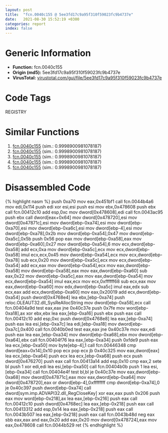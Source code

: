 ```yaml
---
layout: post
title:  "fcn.0040c155 @ 5ee3fd17c9a95f310f59023fc9b4737e"
date:   2021-08-30 15:52:19 +0300
categories: report
index: false
---
```


# Generic Information
- **Function:** fcn.0040c155
- **Origin (md5):** 5ee3fd17c9a95f310f59023fc9b4737e
- **VirusTotal:** [virustotal.com/gui/file/5ee3fd17c9a95f310f59023fc9b4737e][virustotal_ref]

# Code Tags
<span class="tag" id="REGISTRY">REGISTRY</span>


# Similar Functions

1. [fcn.0040c155][similar_1_ref] (sim.: 0.9998900981078187)
2. [fcn.0040c155][similar_2_ref] (sim.: 0.9998900981078187)
3. [fcn.0040c155][similar_3_ref] (sim.: 0.9998900981078187)
4. [fcn.0040c155][similar_4_ref] (sim.: 0.9998900981078187)
5. [fcn.0040c155][similar_5_ref] (sim.: 0.9998900981078187)


# Disassembled Code

{% highlight nasm %}
push 0xa70
mov eax,0x451bf1
call fcn.0044b4a6
mov edi,0x114
push edi
xor esi,esi
push esi
mov ebx,0x478608
push ebx
call fcn.00412c10
add esp,0xc
mov dword[0x478608],edi
call fcn.0043ac95
push ebx
call dword[eax+0x64]
mov dword[0x478720],esi
mov dword[0x47871c],esi
mov dword[ebp-0xa74],esi
mov dword[ebp-0xa70],esi
mov dword[ebp-0xa6c],esi
mov dword[ebp-4],esi
mov dword[ebp-0xa78],0x2b
mov dword[ebp-0xa54],0x47
mov dword[ebp-0xa5c],0x5b
push 0x56
pop eax
mov dword[ebp-0xa58],eax
mov dword[ebp-0xa60],0x27
mov dword[ebp-0xa54],6
mov ecx,dword[ebp-0xa58]
add ecx,0xa
mov dword[ebp-0xa5c],ecx
mov ecx,dword[ebp-0xa58]
imul ecx,ecx,0x45
mov dword[ebp-0xa54],ecx
mov ecx,dword[ebp-0xa78]
sub ecx,0x20
mov dword[ebp-0xa5c],ecx
mov ecx,dword[ebp-0xa54]
add ecx,eax
mov dword[ebp-0xa54],ecx
mov eax,dword[ebp-0xa58]
mov dword[ebp-0xa58],eax
mov eax,dword[ebp-0xa60]
sub eax,0x22
mov dword[ebp-0xa5c],eax
mov eax,dword[ebp-0xa54]
mov ecx,dword[ebp-0xa54]
imul eax,ecx
mov ecx,0xffffff68
sub ecx,eax
mov eax,dword[ebp-0xa60]
mov edx,dword[ebp-0xa5c]
imul eax,edx
sub ecx,eax
add ecx,dword[ebp-0xa60]
mov eax,0x20019
add ecx,dword[ebp-0xa54]
push dword[0x4768e4]
lea ebx,[ebp-0xa74]
push reloc.OLEAUT32.dll_SysReAllocString
mov dword[ebp-0xa58],ecx
call fcn.00404a9d
test eax,eax
jne 0x40c37e
push 0x7fe
mov word[ebp-0xa18],ax
xor ebx,ebx
lea eax,[ebp-0xa16]
push ebx
push eax
call fcn.00412c10
add esp,0xc
push dword[0x4768e8]
lea eax,[ebp-0xa74]
push eax
lea esi,[ebp-0xa7c]
lea edi,[ebp-0xa18]
mov dword[ebp-0xa7c],0x400
call fcn.0040b0ed
test eax,eax
jne 0x40c37e
mov eax,edi
push eax
lea eax,[ebp-0xa34]
mov dword[ebp-0xa68],ebx
mov dword[ebp-0xa64],ebx
call fcn.00404f76
lea eax,[ebp-0xa34]
push 0xfde9
push eax
lea ecx,[ebp-0xa50]
mov byte[ebp-4],1
call fcn.00446348
cmp dword[eax+0x14],0x10
pop ecx
pop ecx
jb 0x40c325
mov eax,dword[eax]
lea ecx,[ebp-0xa64]
push ecx
lea ecx,[ebp-0xa68]
push ecx
push dword[0x476270]
push eax
call fcn.00413a14
add esp,0x10
cmp eax,2
sete bl
push 1
xor edi,edi
lea esi,[ebp-0xa50]
call fcn.00404b0b
push 1
lea esi,[ebp-0xa34]
call fcn.00404e4f
test bl,bl
je 0x40c37e
mov eax,dword[ebp-0xa68]
mov dword[0x47871c],eax
mov eax,dword[ebp-0xa64]
mov dword[0x478720],eax
or dword[ebp-4],0xffffffff
cmp dword[ebp-0xa74],0
je 0x40c397
push dword[ebp-0xa74]
call dword[sym.imp.ADVAPI32.dll_RegCloseKey]
xor eax,eax
push 0x206
push eax
mov word[ebp-0x218],ax
lea eax,[ebp-0x216]
push eax
call fcn.00412c10
push dword[0x4768ec]
lea eax,[ebp-0x218]
push eax
call fcn.00413312
add esp,0x14
lea eax,[ebp-0x218]
push eax
call fcn.0043b507
lea eax,[ebp-0x218]
push eax
call fcn.0043b48d
neg eax
sbb eax,eax
and eax,0x20
add eax,0x20
mov dword[0x478724],eax
mov eax,0x478608
call fcn.0044b529
ret
{% endhighlight %}


[similar_1_ref]: /report/fcn.0040c155@f675eb7591a3862690b6cdc54d5604df
[similar_2_ref]: /report/fcn.0040c155@bed9ebae5dcb4fc234ee0bdf6551cea7
[similar_3_ref]: /report/fcn.0040c155@e83552e81a6f265fd7baa50402d3d47d
[similar_4_ref]: /report/fcn.0040c155@5eead96f991d1eaa139e848643009945
[similar_5_ref]: /report/fcn.0040c155@1266d43f34f3aa1d71c3eb8ec80f6e2f
[virustotal_ref]: https://www.virustotal.com/gui/file/5ee3fd17c9a95f310f59023fc9b4737e